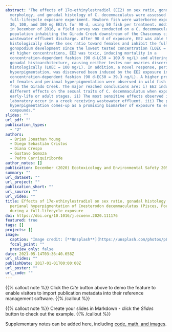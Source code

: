 ```yaml
---
abstract: "The effects of 17α-ethinylestradiol (EE2) on sex ratio, gonopodium
  morphology, and gonadal histology of C. decemmaculatus were assessed by a
  full-lifecycle exposure experiment. Newborn fish were waterborne exposed to
  30, 100, and 300 ng EE2/L for 90 d, using 50 fish per treatment. Additionally,
  in December of 2016, a field survey was conducted on a C. decemmaculatus
  population inhabiting the Girado Creek downstream of the Chascomus city
  wastewater effluent discharge. After 90 d of exposure, EE2 was able to
  histologically skew the sex ratio toward females and inhibit the full
  gonopodium development since the lowest tested concentration (LOEC = 30 ng/L).
  At higher concentrations, EE2 was toxic, inducing mortality in a
  concentration-dependent fashion (90 d-LC50 = 109.9 ng/L) and altering the
  gonadal histoarchitecture, causing neither testes nor ovaries discernible
  histologically (LOEC = 100 ng/L). In addition, a novel response, perianal
  hyperpigmentation, was discovered been induced by the EE2 exposure in a
  concentration-dependent fashion (90 d-EC50 = 39.3 ng/L). A higher proportion
  of females and perianal hyperpigmentation were observed in wild fish collected
  from the Girado Creek. The major reached conclusions are: i) EE2 induce
  different effects on the sexual traits of C. decemmaculatus when exposed from
  early-life or adult stages. ii) The most sensitive effects observed in the
  laboratory occur in a creek receiving wastewater effluent. iii) The perianal
  hyperpigmentation comes-up as a promising biomarker of exposure to estrogenic
  compounds."
slides: ""
url_pdf: ""
publication_types:
  - "2"
authors:
  - Brian Jonathan Young
  - Diego Sebastián Cristos
  - Diana Crespo
  - Gustavo Somoza
  - Pedro Carriquiriborde
author_notes: []
publication: December (2020) Ecotoxicology and Environmental Safety 205, 111176
summary: ""
url_dataset: ""
url_project: ""
publication_short: ""
url_source: ""
url_video: ""
title: Effects of 17α-ethinylestradiol on sex ratio, gonadal histology and
  perianal hyperpigmentation of Cnesterodon decemmaculatus (Pisces, Poeciliidae)
  during a full-lifecycle exposure
doi: https://doi.org/10.1016/j.ecoenv.2020.111176
featured: true
tags: []
projects: []
image:
  caption: "Image credit: [**Unsplash**](https://unsplash.com/photos/pLCdAaMFLTE)"
  focal_point: ""
  preview_only: false
date: 2021-05-14T03:36:40.658Z
url_slides: ""
publishDate: 2017-01-01T00:00:00Z
url_poster: ""
url_code: ""
---
```


{{% callout note %}}
Click the *Cite* button above to demo the feature to enable visitors to import publication metadata into their reference management software.
{{% /callout %}}

{{% callout note %}}
Create your slides in Markdown - click the *Slides* button to check out the example.
{{% /callout %}}

Supplementary notes can be added here, including [code, math, and images](https://wowchemy.com/docs/writing-markdown-latex/).
